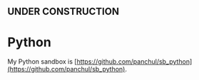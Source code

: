 
## UNDER CONSTRUCTION

# Python

My Python sandbox is [https://github.com/panchul/sb_python](https://github.com/panchul/sb_python).


